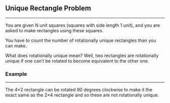 ## __Unique Rectangle Problem__
___

You are given N unit squares (squares with side length 1 unit), and you are asked to make rectangles using these squares.

You have to count the number of rotationally unique rectangles than you can make.

What does rotationally unique mean? Well, two rectangles are rotationally unique if one can’t be rotated to become equivalent to the other one.

### __Example__
___
The 4×2 rectangle can be rotated 90 degrees clockwise to make it the exact same as the 2×4 rectangle and so these are not rotationally unique. 
